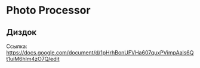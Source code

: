 # Photo Processor

## Диздок

Ссылка: https://docs.google.com/document/d/1pHrhBonUFVHa607quxPVimpAals6Qt1uiM6hlm4zO7Q/edit
